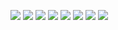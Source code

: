 ![](https://image.ibb.co/cAiLuG/cover.jpg)
![](https://image.ibb.co/hnebZG/1.jpg)
![](https://image.ibb.co/efvuMw/2.jpg)
![](https://image.ibb.co/dk8s8b/3.jpg)
![](https://image.ibb.co/ji9M1w/4.jpg)
![](https://image.ibb.co/gsnwZG/5.jpg)
![](https://image.ibb.co/mLUAuG/6.jpg)
![](https://image.ibb.co/esB11w/7.jpg)
